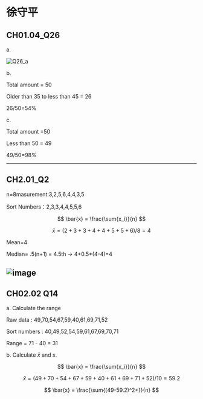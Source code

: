 # 徐守平

## CH01.04_Q26

a.

![Q26_a](https://github.com/user-attachments/assets/29564c89-02ad-425d-87ef-b2348a6101ce)

b.

Total amount = 50

Older than 35 to less than 45 = 26

26/50=54%

c.

Total amount =50

Less than 50 = 49

49/50=98%

-----------------------------------------------------------------------
## CH2.01_Q2

n=8masurement:3,2,5,6,4,4,3,5

Sort Numbers：2,3,3,4,4,5,5,6


$$
\bar{x} = \frac{\sum{x_i}}{n}
$$

$$
\bar{x} =(2+3+3+4+4+5+5+6)/8=4
$$

Mean=4

Median= .5(n+1) = 4.5th → 4+0.5*(4-4)=4

![image](https://github.com/user-attachments/assets/c2361833-544b-4c31-8cb0-e8a4a2de1776)
-----------------------------------------------------------------------
## CH02.02 Q14

a. Calculate the range

Raw data : 49,70,54,67,59,40,61,69,71,52

Sort numbers : 40,49,52,54,59,61,67,69,70,71

Range = 71 - 40 = 31


b. Calculate $\bar{x}$ and *s*.


$$
\bar{x} = \frac{\sum{x_i}}{n}
$$

$$
\bar{x} =( 49 + 70 + 54 + 67 + 59 + 40 + 61 + 69 + 71 + 52 ) / 10 = 59.2
$$

$$
\bar{x} = \frac{\sum{(49-59.2)^2+}}{n}
$$






